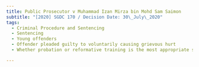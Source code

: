 ```yaml
---
title: Public Prosecutor v Muhammad Izan Mirza bin Mohd Sam Saimon
subtitle: "[2020] SGDC 170 / Decision Date: 30\_July\_2020"
tags:
  - Criminal Procedure and Sentencing
  - Sentencing
  - Young offenders
  - Offender pleaded guilty to voluntarily causing grievous hurt
  - Whether probation or reformative training is the most appropriate sentence

---
```

